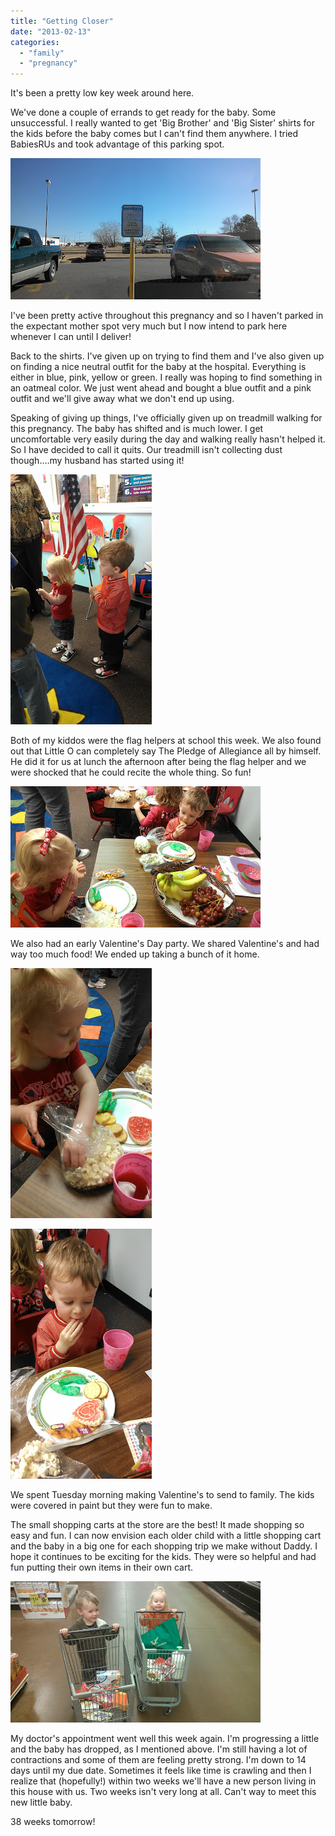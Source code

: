 ```yaml
---
title: "Getting Closer"
date: "2013-02-13"
categories: 
  - "family"
  - "pregnancy"
---
```


It's been a pretty low key week around here.   
  
We've done a couple of errands to get ready for the baby. Some unsuccessful. I really wanted to get 'Big Brother' and 'Big Sister' shirts for the kids before the baby comes but I can't find them anywhere. I tried BabiesRUs and took advantage of this parking spot.  
  

[![](images/IMAG0128.jpg)](http://amotherspace.net/wp-content/uploads/2013/02/IMAG01281.jpg)

  
I've been pretty active throughout this pregnancy and so I haven't parked in the expectant mother spot very much but I now intend to park here whenever I can until I deliver!   
  
Back to the shirts. I've given up on trying to find them and I've also given up on finding a nice neutral outfit for the baby at the hospital. Everything is either in blue, pink, yellow or green. I really was hoping to find something in an oatmeal color. We just went ahead and bought a blue outfit and a pink outfit and we'll give away what we don't end up using.   
  
Speaking of giving up things, I've officially given up on treadmill walking for this pregnancy. The baby has shifted and is much lower. I get uncomfortable very easily during the day and walking really hasn't helped it. So I have decided to call it quits. Our treadmill isn't collecting dust though....my husband has started using it!  
  

[![](images/IMAG0115.jpg)](http://amotherspace.net/wp-content/uploads/2013/02/IMAG01151.jpg)

  
Both of my kiddos were the flag helpers at school this week. We also found out that Little O can completely say The Pledge of Allegiance all by himself. He did it for us at lunch the afternoon after being the flag helper and we were shocked that he could recite the whole thing. So fun!  
  

[![](images/IMAG0120.jpg)](http://amotherspace.net/wp-content/uploads/2013/02/IMAG01201.jpg)

  
We also had an early Valentine's Day party. We shared Valentine's and had way too much food! We ended up taking a bunch of it home.  
  

[![](images/IMAG01182.jpg)](http://amotherspace.net/wp-content/uploads/2013/02/IMAG01183.jpg)

  

[![](images/IMAG0117.jpg)](http://amotherspace.net/wp-content/uploads/2013/02/IMAG01171.jpg)

  
We spent Tuesday morning making Valentine's to send to family. The kids were covered in paint but they were fun to make.   
  
The small shopping carts at the store are the best! It made shopping so easy and fun. I can now envision each older child with a little shopping cart and the baby in a big one for each shopping trip we make without Daddy. I hope it continues to be exciting for the kids. They were so helpful and had fun putting their own items in their own cart.   
  

[![](images/IMAG0112.jpg)](http://amotherspace.net/wp-content/uploads/2013/02/IMAG01121.jpg)

  
My doctor's appointment went well this week again. I'm progressing a little and the baby has dropped, as I mentioned above. I'm still having a lot of contractions and some of them are feeling pretty strong. I'm down to 14 days until my due date. Sometimes it feels like time is crawling and then I realize that (hopefully!) within two weeks we'll have a new person living in this house with us. Two weeks isn't very long at all. Can't way to meet this new little baby.  
  
38 weeks tomorrow!
